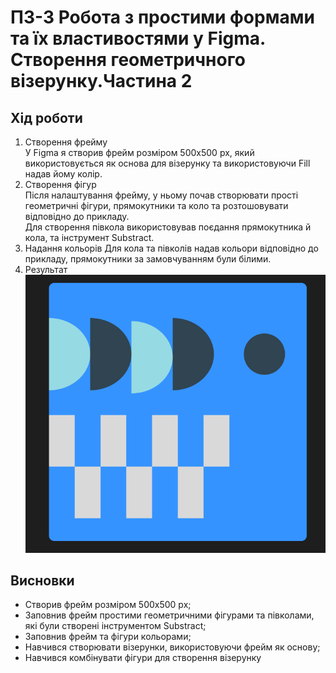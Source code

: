 # ПЗ-3 Робота з простими формами та їх властивостями у Figma. Створення геометричного візерунку.Частина 2
## Хід роботи
1. Створення фрейму  
У Figma я створив фрейм розміром 500х500 px, який використовується як основа для візерунку та використовуючи Fill надав йому колір.
2. Створення фігур  
Після налаштування фрейму, у ньому почав створювати прості геометричні фігури, прямокутники та коло та розтошовувати відповідно до прикладу.  
Для створення півкола використовував поєдання прямокутника й кола, та інструмент Substract.  
3. Надання кольорів
Для кола та півколів надав кольори відповідно до прикладу, прямокутники за замовчуванням були білими.
4. Результат  
![Result](images/result.png)  
## Висновки  
- Створив фрейм розміром 500х500 px;
- Заповнив фрейм простими геометричними фігурами та півколами, які були створені інструментом Substract;
- Заповнив фрейм та фігури кольорами;
- Навчився створювати візерунки, використовуючи фрейм як основу;
- Навчився комбінувати фігури для створення візерунку
